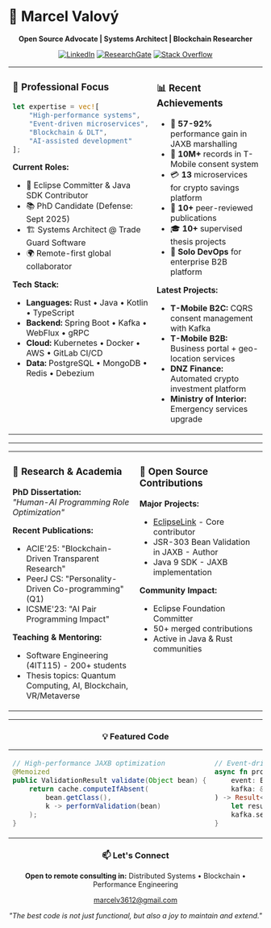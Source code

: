 # 👋 Marcel Valový

<div align="center">
  
**Open Source Advocate | Systems Architect | Blockchain Researcher**

[![LinkedIn](https://img.shields.io/badge/LinkedIn-Connect-blue)](https://linkedin.com/in/marcelv3612)
[![ResearchGate](https://img.shields.io/badge/ResearchGate-Profile-00CCBB)](https://www.researchgate.net/profile/Marcel-Valovy)
[![Stack Overflow](https://img.shields.io/badge/StackOverflow-663-orange)](https://stackoverflow.com/users/3832336/marcelv3612)

</div>

<table>
<tr>
<td width="50%" valign="top">

### 🚀 Professional Focus

```rust
let expertise = vec![
    "High-performance systems",
    "Event-driven microservices",
    "Blockchain & DLT",
    "AI-assisted development"
];
```

**Current Roles:**
- 🔧 Eclipse Committer & Java SDK Contributor  
- 📚 PhD Candidate (Defense: Sept 2025)
- 🏗️ Systems Architect @ Trade Guard Software
- 🌍 Remote-first global collaborator

**Tech Stack:**
- **Languages:** Rust • Java • Kotlin • TypeScript
- **Backend:** Spring Boot • Kafka • WebFlux • gRPC
- **Cloud:** Kubernetes • Docker • AWS • GitLab CI/CD
- **Data:** PostgreSQL • MongoDB • Redis • Debezium

</td>
<td width="50%" valign="top">

### 📊 Recent Achievements

- 🎯 **57-92%** performance gain in JAXB marshalling
- 🏦 **10M+** records in T-Mobile consent system
- 💳 **13** microservices for crypto savings platform
- 📝 **10+** peer-reviewed publications
- 🎓 **10+** supervised thesis projects
- 🚀 **Solo DevOps** for enterprise B2B platform

**Latest Projects:**
- **T-Mobile B2C:** CQRS consent management with Kafka
- **T-Mobile B2B:** Business portal + geo-location services
- **DNZ Finance:** Automated crypto investment platform
- **Ministry of Interior:** Emergency services upgrade

</td>
</tr>
</table>

---

<table>
<tr>
<td width="50%" valign="top">

### 🔬 Research & Academia

**PhD Dissertation:**  
*"Human-AI Programming Role Optimization"*

**Recent Publications:**
- ACIE'25: "Blockchain-Driven Transparent Research"
- PeerJ CS: "Personality-Driven Co-programming" (Q1)
- ICSME'23: "AI Pair Programming Impact"

**Teaching & Mentoring:**
- Software Engineering (4IT115) - 200+ students
- Thesis topics: Quantum Computing, AI, Blockchain, VR/Metaverse

</td>
<td width="50%" valign="top">

### 🌟 Open Source Contributions

**Major Projects:**
- [EclipseLink](https://github.com/eclipse-ee4j/eclipselink) - Core contributor
- JSR-303 Bean Validation in JAXB - Author
- Java 9 SDK - JAXB implementation

**Community Impact:**
- Eclipse Foundation Committer
- 50+ merged contributions
- Active in Java & Rust communities

</td>
</tr>
</table>

---

<div align="center">

### 💡 Featured Code

<table>
<tr>
<td>

```java
// High-performance JAXB optimization
@Memoized
public ValidationResult validate(Object bean) {
    return cache.computeIfAbsent(
        bean.getClass(),
        k -> performValidation(bean)
    );
}
```

</td>
<td>

```rust
// Event-driven microservice pattern
async fn process_event(
    event: Event,
    kafka: &Producer
) -> Result<()> {
    let result = transform(event)?;
    kafka.send(&result).await
}
```

</td>
</tr>
</table>

### 📫 Let's Connect

**Open to remote consulting in:** Distributed Systems • Blockchain • Performance Engineering

marcelv3612@gmail.com

*"The best code is not just functional, but also a joy to maintain and extend."*

</div>
